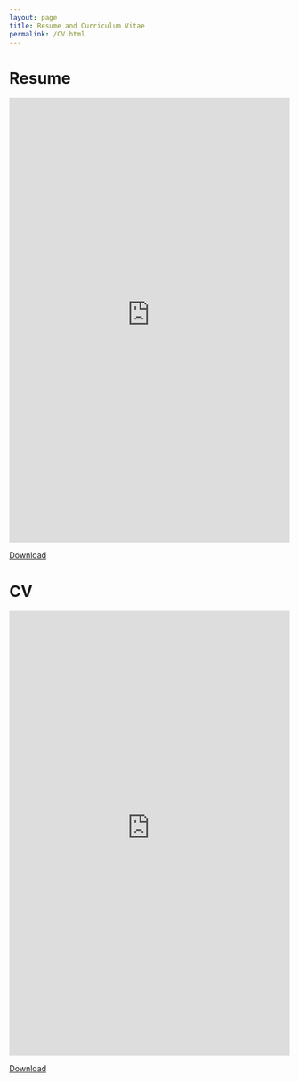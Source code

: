 ```yaml
---
layout: page
title: Resume and Curriculum Vitae
permalink: /CV.html
---
```


# Resume

<embed src="https://raw.githubusercontent.com/arminHadzic/arminHadzic.github.io/master/assets/pdf/ArminHadzicResume.pdf" type="application/pdf" width="100%" height="800px" />


[Download](https://raw.githubusercontent.com/arminHadzic/arminHadzic.github.io/master/assets/pdf/ArminHadzicResume.pdf)

# CV

<embed src="https://raw.githubusercontent.com/arminHadzic/arminHadzic.github.io/master/assets/pdf/ArminHadzicCV.pdf" width="100%" height="800px" />

[Download](https://raw.githubusercontent.com/arminHadzic/arminHadzic.github.io/master/assets/pdf/ArminHadzicCV.pdf)

